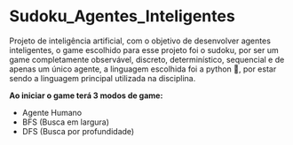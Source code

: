 # **Sudoku_Agentes_Inteligentes**

Projeto de inteligência artificial, com o objetivo de desenvolver agentes inteligentes, o game escolhido para esse projeto foi o sudoku, por ser um game completamente observável, discreto, determinístico, sequencial e de apenas um único agente, a linguagem escolhida foi a python 🐍, por estar sendo a linguagem principal utilizada na disciplina.

**Ao iniciar o game terá 3 modos de game:**
* Agente Humano
* BFS (Busca em largura)
* DFS (Busca por profundidade)

